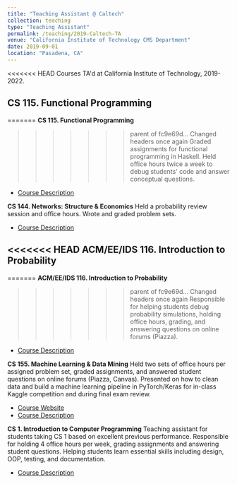 ```yaml
---
title: "Teaching Assistant @ Caltech"
collection: teaching
type: "Teaching Assistant"
permalink: /teaching/2019-Caltech-TA
venue: "California Institute of Technology CMS Department"
date: 2019-09-01
location: "Pasadena, CA"
---
```


<<<<<<< HEAD
Courses TA'd at California Institute of Technology, 2019-2022.

CS 115. Functional Programming
---
=======
**CS 115. Functional Programming**
>>>>>>> parent of fc9e69d... Changed headers once again
Graded assignments for functional programming in Haskell. Held office hours twice a week to debug students' code and answer conceptual questions.

* [Course Description](https://www.cms.caltech.edu/academics/courses/cs-115)

**CS 144. Networks: Structure & Economics**
Held a probability review session and office hours. Wrote and graded problem sets.

* [Course Description](https://www.cms.caltech.edu/academics/courses/cmscseeids-144)

<<<<<<< HEAD
ACM/EE/IDS 116. Introduction to Probability
---
=======
**ACM/EE/IDS 116. Introduction to Probability**
>>>>>>> parent of fc9e69d... Changed headers once again
Responsible for helping students debug probability simulations, holding office hours, grading, and answering questions on online forums (Piazza).

* [Course Description](https://www.cms.caltech.edu/academics/courses/acmeeids-116)

**CS 155. Machine Learning & Data Mining**
Held two sets of office hours per assigned problem set, graded assignments, and answered student questions on online forums (Piazza, Canvas). Presented on how to clean data and build a machine learning pipeline in PyTorch/Keras for in-class Kaggle competition and during final exam review.

* [Course Website](http://www.yisongyue.com/courses/cs155/2020_winter/)
* [Course Description](https://www.cms.caltech.edu/academics/courses/cmscscnsee-155)

**CS 1. Introduction to Computer Programming**
Teaching assistant for students taking CS 1 based on excellent previous performance. Responsible for holding 4 office hours per week, grading assignments and answering student questions.
Helping students learn essential skills including design, OOP, testing, and documentation.

* [Course Description](https://www.cms.caltech.edu/academics/courses/cs-1)
